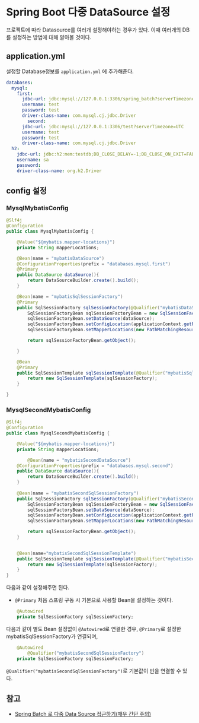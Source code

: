 # Spring Boot 다중 DataSource 설정

프로젝트에 따라 Datasource를 여러개 설정해야하는 경우가 있다. 이때 여러개의 DB를 설정하는 방법에 대해 알아볼 것이다.

## application.yml

설정할 Database정보를 `application.yml` 에 추가해준다.

```yaml
databases:
  mysql:
  	first:
      jdbc-url: jdbc:mysql://127.0.0.1:3306/spring_batch?serverTimezone=UTC
      username: test
      password: test
      driver-class-name: com.mysql.cj.jdbc.Driver
 		second:
      jdbc-url: jdbc:mysql://127.0.0.1:3306/test?serverTimezone=UTC
      username: test
      password: test
      driver-class-name: com.mysql.cj.jdbc.Driver
  h2:
    jdbc-url: jdbc:h2:mem:testdb;DB_CLOSE_DELAY=-1;DB_CLOSE_ON_EXIT=FALSE
    username: sa
    password:
    driver-class-name: org.h2.Driver
```



## config 설정

### MysqlMybatisConfig

```java
@Slf4j
@Configuration
public class MysqlMybatisConfig {

    @Value("${mybatis.mapper-locations}")
    private String mapperLocations;

    @Bean(name = "mybatisDataSource")
    @ConfigurationProperties(prefix = "databases.mysql.first")
    @Primary
    public DataSource dataSource(){
        return DataSourceBuilder.create().build();
    }

    @Bean(name = "mybatisSqlSessionFactory")
    @Primary
    public SqlSessionFactory sqlSessionFactory(@Qualifier("mybatisDataSource") DataSource dataSource, ApplicationContext applicationContext) throws Exception{
        SqlSessionFactoryBean sqlSessionFactoryBean = new SqlSessionFactoryBean();
        sqlSessionFactoryBean.setDataSource(dataSource);
        sqlSessionFactoryBean.setConfigLocation(applicationContext.getResource("classpath:mybatis/mybatis-config.xml"));
        sqlSessionFactoryBean.setMapperLocations(new PathMatchingResourcePatternResolver().getResources(mapperLocations));

        return sqlSessionFactoryBean.getObject();

    }

    @Bean
    @Primary
    public SqlSessionTemplate sqlSessionTemplate(@Qualifier("mybatisSqlSessionFactory") SqlSessionFactory sqlSessionFactory) {
        return new SqlSessionTemplate(sqlSessionFactory);
    }

}
```

### MysqlSecondMybatisConfig

```java
@Slf4j
@Configuration
public class MysqlSecondMybatisConfig {

    @Value("${mybatis.mapper-locations}")
    private String mapperLocations;

 		@Bean(name = "mybatisSecondDataSource")
    @ConfigurationProperties(prefix = "databases.mysql.second")
    public DataSource dataSource(){
        return DataSourceBuilder.create().build();
    }
  
  	@Bean(name = "mybatisSecondSqlSessionFactory")
    public SqlSessionFactory sqlSessionFactory(@Qualifier("mybatisSecondDataSource") DataSource dataSource, ApplicationContext applicationContext) throws Exception{
        SqlSessionFactoryBean sqlSessionFactoryBean = new SqlSessionFactoryBean();
        sqlSessionFactoryBean.setDataSource(dataSource);
        sqlSessionFactoryBean.setConfigLocation(applicationContext.getResource("classpath:mybatis/mybatis-config.xml"));
        sqlSessionFactoryBean.setMapperLocations(new PathMatchingResourcePatternResolver().getResources(mapperLocations));

        return sqlSessionFactoryBean.getObject();
    }

  	
  	@Bean(name="mybatisSecondSqlSessionTemplate")
    public SqlSessionTemplate sqlSessionTemplate(@Qualifier("mybatisSecondSqlSessionFactory") SqlSessionFactory sqlSessionFactory) {
        return new SqlSessionTemplate(sqlSessionFactory);
    }
}
```



다음과 같이 설정해주면 된다. 

- `@Primary` 처음 스프링 구동 시 기본으로 사용할 Bean을 설정하는 것이다. 

```java
    @Autowired
    private SqlSessionFactory sqlSessionFactory;
```

다음과 같이 별도 Bean 설정없이 `@Autowired`로 연결한 경우, `@Primary`로 설정한 mybatisSqlSessionFactory가 연결되며,

```java
    @Autowired
		@Qualifier("mybatisSecondSqlSessionFactory")
    private SqlSessionFactory sqlSessionFactory;
```

`@Qualifier("mybatisSecondSqlSessionFactory")`로 기본값이 빈을 연결할 수 있다.

## 참고

- [Spring Batch 로 다중 Data Source 접근하기(매우 간단 주의)](https://medium.com/official-podo/spring-batch-%EB%A1%9C-%EB%8B%A4%EC%A4%91-data-source-%EC%A0%91%EA%B7%BC%ED%95%98%EA%B8%B0-%EB%A7%A4%EC%9A%B0-%EA%B0%84%EB%8B%A8-%EC%A3%BC%EC%9D%98-7332f2a5f7f8)

